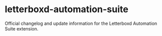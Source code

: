 # letterboxd-automation-suite
Official changelog and update information for the Letterboxd Automation Suite extension.

